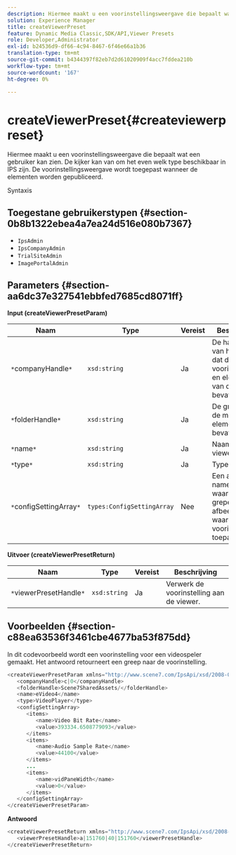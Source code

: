 ```yaml
---
description: Hiermee maakt u een voorinstellingsweergave die bepaalt wat een gebruiker kan zien. De kijker kan van om het even welk type beschikbaar in IPS zijn. De voorinstellingsweergave wordt toegepast wanneer de elementen worden gepubliceerd.
solution: Experience Manager
title: createViewerPreset
feature: Dynamic Media Classic,SDK/API,Viewer Presets
role: Developer,Administrator
exl-id: b24536d9-df66-4c94-8467-6f46e66a1b36
translation-type: tm+mt
source-git-commit: b4344397f82eb7d2d61020909f4acc7fddea210b
workflow-type: tm+mt
source-wordcount: '167'
ht-degree: 0%

---
```


# createViewerPreset{#createviewerpreset}

Hiermee maakt u een voorinstellingsweergave die bepaalt wat een gebruiker kan zien. De kijker kan van om het even welk type beschikbaar in IPS zijn. De voorinstellingsweergave wordt toegepast wanneer de elementen worden gepubliceerd.

Syntaxis

## Toegestane gebruikerstypen {#section-0b8b1322ebea4a7ea24d516e080b7367}

* `IpsAdmin`
* `IpsCompanyAdmin`
* `TrialSiteAdmin`
* `ImagePortalAdmin`

## Parameters {#section-aa6dc37e327541ebbfed7685cd8071ff}

**Input (createViewerPresetParam)**

| Naam | Type | Vereist | Beschrijving |
|---|---|---|---|
| `*`companyHandle`*` | `xsd:string` | Ja | De handgreep van het bedrijf dat de voorinstellingen en elementen van de viewer bevat. |
| `*`folderHandle`*` | `xsd:string` | Ja | De greep van de map die de elementen bevat. |
| `*`name`*` | `xsd:string` | Ja | Naam van viewer. |
| `*`type`*` | `xsd:string` | Ja | Type viewer. |
| `*`configSettingArray`*` | `types:ConfigSettingArray` | Nee | Een array met namen, waarden en grepen van afbeeldingen waarop u voorinstellingen toepast. |

**Uitvoer (createViewerPresetReturn)**

| Naam | Type | Vereist | Beschrijving |
|---|---|---|---|
| `*`viewerPresetHandle`*` | `xsd:string` | Ja | Verwerk de voorinstelling aan de viewer. |

## Voorbeelden {#section-c88ea63536f3461cbe4677ba53f875dd}

In dit codevoorbeeld wordt een voorinstelling voor een videospeler gemaakt. Het antwoord retourneert een greep naar de voorinstelling.

```java
<createViewerPresetParam xmlns="http://www.scene7.com/IpsApi/xsd/2008-01-15">
   <companyHandle>c|0</companyHandle>
   <folderHandle>Scene7SharedAssets/</folderHandle>
   <name>eVideo4</name>
   <type>VideoPlayer</type>
   <configSettingArray>
      <items>
         <name>Video Bit Rate</name>
         <value>393334.6508779093</value>
      </items>
      <items>
         <name>Audio Sample Rate</name>
         <value>44100</value>
      </items>
      ...
      <items>
         <name>vidPaneWidth</name>
         <value>0</value>
      </items>
   </configSettingArray>
</createViewerPresetParam>
```

**Antwoord**

```java
<createViewerPresetReturn xmlns="http://www.scene7.com/IpsApi/xsd/2008-01-15">
   <viewerPresetHandle>a|151760|40|151760</viewerPresetHandle>
</createViewerPresetReturn>
```
